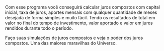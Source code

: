 Com esse programa você conseguirá calcular juros compostos com capital inicial, taxa de juros, aportes mensais com qualquer quantidade de meses desejada de forma simples e muito fácil. Tendo os resultados de total em valor no final do tempo de investimento, valor aportado e valor em juros rendidos durante todo o período.

Faço suas simulações de juros compostos e veja o poder dos juros compostos. Uma das maiores maravilhas do Universo.